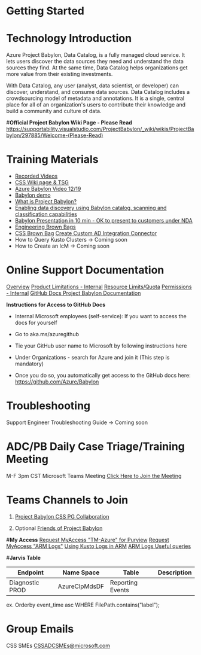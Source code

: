 # Getting Started


# **Technology Introduction**
Azure Project Babylon, Data Catalog, is a fully managed cloud service. It lets users discover the data sources they need and understand the data sources they find. At the same time, Data Catalog helps organizations get more value from their existing investments.

With Data Catalog, any user (analyst, data scientist, or developer) can discover, understand, and consume data sources. Data Catalog includes a crowdsourcing model of metadata and annotations. It is a single, central place for all of an organization's users to contribute their knowledge and build a community and culture of data.

#**Official Project Babylon Wiki Page - Please Read**
https://supportability.visualstudio.com/ProjectBabylon/_wiki/wikis/ProjectBabylon/297885/Welcome-(Please-Read)

# **Training Materials**
- [Recorded Videos](https://supportability.visualstudio.com/ProjectBabylon/_wiki/wikis/ProjectBabylon/355958/Recorded-Sessions)
- [CSS Wiki page & TSG](https://supportability.visualstudio.com/ProjectBabylon/_wiki/wikis/ProjectBabylon/297885/Welcome)
- [Azure Babylon Video 12/19](https://msit.microsoftstream.com/video/dd4a1df3-4a2e-4a7d-aa38-34ff99e92963)
- [Babylon demo](https://nam06.safelinks.protection.outlook.com/?url=https%3A%2F%2Fmsit.microsoftstream.com%2Fvideo%2Fb332a1ff-0400-aa75-8884-f1ea68ead103&data=04%7C01%7CTiffany.Fischer%40microsoft.com%7C0c8ce7c5af14449bd48b08d88006ba6e%7C72f988bf86f141af91ab2d7cd011db47%7C1%7C0%7C637400113678618090%7CUnknown%7CTWFpbGZsb3d8eyJWIjoiMC4wLjAwMDAiLCJQIjoiV2luMzIiLCJBTiI6Ik1haWwiLCJXVCI6Mn0%3D%7C1000&sdata=4uiVbl5Gov4oAWLVBuRplt2AHFtA6OrQNhG9LhXXb%2BA%3D&reserved=0)
- [What is Project Babylon?](https://stackoverflow.microsoft.com/questions/170265/what-is-project-babylon)
- [Enabling data discovery using Babylon catalog, scanning and classification capabilities](https://stackoverflow.microsoft.com/questions/93290/what-is-the-status-of-azure-data-catalog/93291#93291) 
- [Babylon Presentation in 10 min - OK to present to customers under NDA](https://microsoft.sharepoint.com/:p:/t/ProjectBabylon/EdK0yo8dRvxEgRgJogbO8CEBjDNVnSTFhQ7u5cN15yoYeA?e=3hMjfd)
- [Engineering Brown Bags](https://nam06.safelinks.protection.outlook.com/?url=https%3A%2F%2Fteams.microsoft.com%2Fl%2Fchannel%2F19%253A9a0e973781f54c98a5fcc222ffa00ee3%2540thread.tacv2%2Ftab%253A%253A2f77b76b-3130-4ae4-8673-628a1ec8204e%3FgroupId%3D1943848d-4f61-482c-889e-c64a82245fb2%26tenantId%3D72f988bf-86f1-41af-91ab-2d7cd011db47&data=04%7C01%7CTiffany.Fischer%40microsoft.com%7C416947bb465741e0937008d880210028%7C72f988bf86f141af91ab2d7cd011db47%7C1%7C0%7C637400226672952824%7CUnknown%7CTWFpbGZsb3d8eyJWIjoiMC4wLjAwMDAiLCJQIjoiV2luMzIiLCJBTiI6Ik1haWwiLCJXVCI6Mn0%3D%7C1000&sdata=%2Btk36ByF5cPznP53c0aoKIfdGGu461xspIcOo9PCvPA%3D&reserved=0)
- [CSS Brown Bag](https://nam06.safelinks.protection.outlook.com/?url=https%3A%2F%2Fteams.microsoft.com%2Fl%2Fchannel%2F19%253A9a0e973781f54c98a5fcc222ffa00ee3%2540thread.tacv2%2Ftab%253A%253Ad7578343-7139-49de-803f-57b76945c4b4%3FgroupId%3D1943848d-4f61-482c-889e-c64a82245fb2%26tenantId%3D72f988bf-86f1-41af-91ab-2d7cd011db47&data=04%7C01%7CTiffany.Fischer%40microsoft.com%7C416947bb465741e0937008d880210028%7C72f988bf86f141af91ab2d7cd011db47%7C1%7C0%7C637400226672952824%7CUnknown%7CTWFpbGZsb3d8eyJWIjoiMC4wLjAwMDAiLCJQIjoiV2luMzIiLCJBTiI6Ik1haWwiLCJXVCI6Mn0%3D%7C1000&sdata=sNokKQDxVugNKPA8n87COjP3Y04d6OWRVqzpLhQUQR8%3D&reserved=0)
[Create Custom AD Integration Connector](https://msit.microsoftstream.com/video/1b61a1ff-0400-8385-3797-f1eae2ff066d)
- How to Query Kusto Clusters -> Coming soon
- How to Create an IcM -> Coming soon

# **Online Support Documentation**
[Overview](https://docs.microsoft.com/en-us/azure/purview/overview)
[Product Limitations - Internal](https://review.docs.microsoft.com/en-us/pdfs/product-limitations?branch=master)
[Resource Limits/Quota](https://docs.microsoft.com/en-us/azure/purview/how-to-manage-quotas)
[Permissions - Internal](https://review.docs.microsoft.com/en-us/pdfs/catalog-permissions?branch=master)
[GitHub Docs Project Babylon Documentation](https://github.com/Azure/Babylon) 
 
**Instructions for Access to GitHub Docs** 

- Internal Microsoft employees (self-service):  If you want to access the docs for yourself 

- Go to aka.ms/azuregithub  

- Tie your GitHub user name to Microsoft by following instructions here 

- Under Organizations - search for Azure and join it (This step is mandatory)  

- Once you do so, you automatically get access to the GitHub docs here: https://github.com/Azure/Babylon 

 

 

# **Troubleshooting**
Support Engineer Troubleshooting Guide -> Coming soon

# **ADC/PB Daily Case Triage/Training Meeting**
M-F 3pm CST Microsoft Teams Meeting
[Click Here to Join the Meeting](https://teams.microsoft.com/l/meetup-join/19%3ameeting_OTBiNWU4OGQtZmViNC00NzNmLWFlZTMtNzNlZmViZTliNDJl%40thread.v2/0?context=%7b%22Tid%22%3a%2272f988bf-86f1-41af-91ab-2d7cd011db47%22%2c%22Oid%22%3a%22360e5ec4-f6ed-4352-8919-83bdca7326d2%22%7d)

# **Teams Channels to Join**
1) [Project Babylon CSS PG Collaboration](https://teams.microsoft.com/l/team/19%3a9a0e973781f54c98a5fcc222ffa00ee3%40thread.tacv2/conversations?groupId=1943848d-4f61-482c-889e-c64a82245fb2&tenantId=72f988bf-86f1-41af-91ab-2d7cd011db47)

2) Optional [Friends of Project Babylon](https://teams.microsoft.com/l/team/19%3a55a61c23d3074b57a080dd4c44c9dcf5%40thread.tacv2/conversations?groupId=3cd47d55-5a9c-49c8-a74c-c9962366b752&tenantId=72f988bf-86f1-41af-91ab-2d7cd011db47 )

#**My Access**
[Request MyAccess "TM-Azure" for Purview](https://myaccess/identityiq/home.jsf)
[Request MyAccess "ARM Logs"](https://myaccess/identityiq/home.jsf) 
[Using Kusto Logs in ARM](https://armwiki.azurewebsites.net/troubleshooting/kusto/getting_access.html?q=kusto)
[ARM Logs Useful queries](https://armwiki.azurewebsites.net/troubleshooting/kusto/useful_queries.html) 

#**Jarvis Table**

| Endpoint | Name Space | Table | Description |
|--|--|--|--|
| Diagnostic PROD | AzureClpMdsDF |Reporting Events||
ex. Orderby event_time asc WHERE FilePath.contains("label");



# **Group Emails**
CSS SMEs  CSSADCSMEs@microsoft.com


